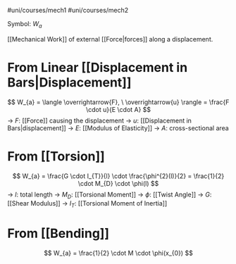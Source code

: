 #uni/courses/mech1 #uni/courses/mech2 

Symbol: $W_{a}$

[[Mechanical Work]] of external [[Force|forces]] along a displacement.

# From Linear [[Displacement in Bars|Displacement]]

$$
W_{a} = \langle \overrightarrow{F}, \ \overrightarrow{u} \rangle = \frac{F \cdot u}{E \cdot A}
$$
-> $F$: [[Force]] causing the displacement
-> $u$: [[Displacement in Bars|displacement]]
-> $E$: [[Modulus of Elasticity]]
-> $A$: cross-sectional area

# From [[Torsion]]

$$
W_{a} = \frac{G \cdot I_{T}}{l} \cdot \frac{\phi^{2}(l)}{2} = \frac{1}{2} \cdot M_{D} \cdot \phi(l)
$$
-> $l$: total length
-> $M_{D}$: [[Torsional Moment]]
-> $\phi$: [[Twist Angle]]
-> $G$: [[Shear Modulus]]
-> $I_{T}$: [[Torsional Moment of Inertia]]

# From [[Bending]]

$$
W_{a} = \frac{1}{2} \cdot M \cdot \phi(x_{0})
$$